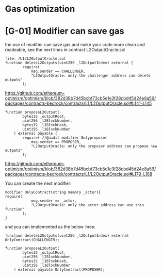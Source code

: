 # Gas optimization 

# [G-01] Modifier can save gas

the use of modifier can save gas and make your code more clean and readeable, see the next lines in contract L2OutputOracle.sol
```
file: /L1/L2OutputOracle.sol
function deleteL2Outputs(uint256 _l2OutputIndex) external {
        require( 
            msg.sender == CHALLENGER,
            "L2OutputOracle: only the challenger address can delete outputs"
        );

```
https://github.com/ethereum-optimism/optimism/blob/382d38b7d45bcbf73cb5e1e3f28cbd45d24e8a59/packages/contracts-bedrock/contracts/L1/L2OutputOracle.sol#L141-L145

```
function proposeL2Output(
        bytes32 _outputRoot,
        uint256 _l2BlockNumber,
        bytes32 _l1BlockHash,
        uint256 _l1BlockNumber
    ) external payable {
        require( //@audit modifier Onlyproposer
            msg.sender == PROPOSER,
            "L2OutputOracle: only the proposer address can propose new outputs"
        );
```
https://github.com/ethereum-optimism/optimism/blob/382d38b7d45bcbf73cb5e1e3f28cbd45d24e8a59/packages/contracts-bedrock/contracts/L1/L2OutputOracle.sol#L179-L188

You can create the next modifier:
```
modifier OnlyContract(string memory _actor){
require( 
            msg.sender == _actor,
            "L2OutputOracle: only the actor address can use this function"
        );
}
```
and you can implemented as the below lines:
```
function deleteL2Outputs(uint256 _l2OutputIndex) external OnlyContract(CHALLENGER);

function proposeL2Output(
        bytes32 _outputRoot,
        uint256 _l2BlockNumber,
        bytes32 _l1BlockHash,
        uint256 _l1BlockNumber
    ) external payable OnlyContract(PROPOSER);

```





